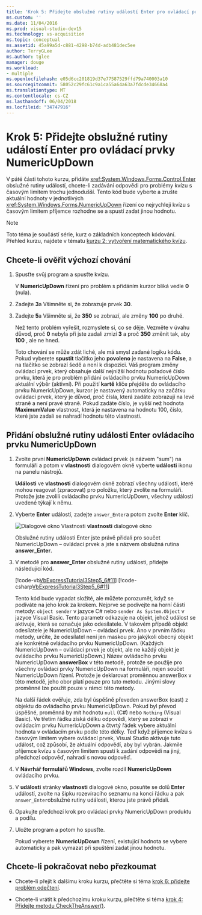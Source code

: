 ```yaml
---
title: 'Krok 5: Přidejte obslužné rutiny událostí Enter pro ovládací prvky NumericUpDown'
ms.custom: ''
ms.date: 11/04/2016
ms.prod: visual-studio-dev15
ms.technology: vs-acquisition
ms.topic: conceptual
ms.assetid: 45a99a5d-c881-4298-b74d-adb481dec5ee
author: TerryGLee
ms.author: tglee
manager: douge
ms.workload:
- multiple
ms.openlocfilehash: e05d6cc201819d37e77587529ffd79a740003a10
ms.sourcegitcommit: 58052c29fc61c9a1ca55a64a63a7fdcde34668a4
ms.translationtype: MT
ms.contentlocale: cs-CZ
ms.lasthandoff: 06/04/2018
ms.locfileid: "34747916"
---
```

# <a name="step-5-add-enter-event-handlers-for-the-numericupdown-controls"></a>Krok 5: Přidejte obslužné rutiny událostí Enter pro ovládací prvky NumericUpDown
V páté části tohoto kurzu, přidáte <xref:System.Windows.Forms.Control.Enter> obslužné rutiny událostí, chcete-li zadávání odpovědi pro problémy kvízu s časovým limitem trochu jednodušší. Tento kód bude vyberte a zrušte aktuální hodnoty v jednotlivých <xref:System.Windows.Forms.NumericUpDown> řízení co nejrychleji kvízu s časovým limitem příjemce rozhodne se a spustí zadat jinou hodnotu.

> [!NOTE]
>  Toto téma je součástí série, kurz o základních konceptech kódování. Přehled kurzu, najdete v tématu [kurzu 2: vytvoření matematického kvízu](../ide/tutorial-2-create-a-timed-math-quiz.md).

## <a name="to-verify-the-default-behavior"></a>Chcete-li ověřit výchozí chování

1.  Spusťte svůj program a spusťte kvízu.

     V **NumericUpDown** řízení pro problém s přidáním kurzor bliká vedle **0** (nula).

2.  Zadejte **3**a Všimněte si, že zobrazuje prvek **30**.

3.  Zadejte **5**a Všimněte si, že **350** se zobrazí, ale změny **100** po druhé.

     Než tento problém vyřešit, rozmyslete si, co se děje. Vezměte v úvahu důvod, proč **0** nebyla při jste zadali zmizí **3** a proč **350** změnit tak, aby **100** , ale ne hned.

     Toto chování se může zdát liché, ale má smysl zadané logiku kódu. Pokud vyberete **spustit** tlačítko jeho **povoleno** je nastavena na **False**, a na tlačítko se zobrazí šedě a není k dispozici. Váš program změny ovládací prvek, který obsahuje další nejnižší hodnotu pořadové číslo prvku, která je pro problém přidání ovládacího prvku NumericUpDown aktuální výběr (aktivní). Při použití **kartě** klíče přejděte do ovládacího prvku NumericUpDown, kurzor je nastavený automaticky na začátku ovládací prvek, který je důvod, proč čísla, která zadáte zobrazují na levé straně a není pravé straně. Pokud zadáte číslo, je vyšší než hodnota **MaximumValue** vlastnost, která je nastavena na hodnotu 100, číslo, které jste zadali se nahradí hodnotu této vlastnosti.

## <a name="to-add-an-enter-event-handler-for-a-numericupdown-control"></a>Přidání obslužné rutiny události Enter ovládacího prvku NumericUpDown

1.  Zvolte první **NumericUpDown** ovládací prvek (s názvem "sum") na formuláři a potom v **vlastnosti** dialogovém okně vyberte **události** ikonu na panelu nástrojů.

     **Události** ve **vlastnosti** dialogovém okně zobrazí všechny události, které mohou reagovat (zpracovat) pro položku, který zvolíte na formuláři. Protože jste zvolili ovládacího prvku NumericUpDown, všechny události uvedené týkají k němu.

2.  Vyberte **Enter** událostí, zadejte `answer_Enter`a potom zvolte **Enter** klíč.

     ![Dialogové okno Vlastnosti](../ide/media/express_answerenter.png)
**vlastnosti** dialogové okno

     Obslužné rutiny události Enter jste právě přidali pro součet NumericUpDown – ovládací prvek a jste s názvem obslužná rutina **answer_Enter**.

3.  V metodě pro **answer_Enter** obslužné rutiny události, přidejte následující kód.

     [!code-vb[VbExpressTutorial3Step5_6#11](../ide/codesnippet/VisualBasic/step-5-add-enter-event-handlers-for-the-numericupdown-controls_1.vb)]
     [!code-csharp[VbExpressTutorial3Step5_6#11](../ide/codesnippet/CSharp/step-5-add-enter-event-handlers-for-the-numericupdown-controls_1.cs)]

     Tento kód bude vypadat složité, ale můžete porozumět, když se podíváte na jeho krok za krokem. Nejprve se podívejte na horní části metody: `object sender` v jazyce C# nebo `sender As System.Object` v jazyce Visual Basic. Tento parametr odkazuje na objekt, jehož událost se aktivuje, která se označuje jako odesílatele. V takovém případě objekt odesílatele je NumericUpDown – ovládací prvek. Ano v prvním řádku metody, určíte, že odesílatel není jen maskou pro jakýkoli obecný objekt ale konkrétně ovládacího prvku NumericUpDown. (Každých NumericUpDown – ovládací prvek je objekt, ale ne každý objekt je ovládacího prvku NumericUpDown.) Název ovládacího prvku NumericUpDown **answerBox** v této metodě, protože se použije pro všechny ovládací prvky NumericUpDown na formuláři, nejen součet NumericUpDown řízení. Protože je deklarovat proměnnou answerBox v této metodě, jeho obor platí pouze pro tuto metodu. Jinými slovy proměnné lze použít pouze v rámci této metody.

     Na další řádek ověřuje, zda byl úspěšně převeden answerBox (cast) z objektu do ovládacího prvku NumericUpDown. Pokud byl převod úspěšné, proměnná by mít hodnotu `null` (C#) nebo `Nothing` (Visual Basic). Ve třetím řádku získá délku odpovědí, který se zobrazí v ovládacím prvku NumericUpDown a čtvrtý řádek vybere aktuální hodnota v ovládacím prvku podle této délky. Teď když příjemce kvízu s časovým limitem vybere ovládací prvek, Visual Studio aktivuje tuto událost, což způsobí, že aktuální odpovědí, aby byl vybrán. Jakmile příjemce kvízu s časovým limitem spustí k zadání odpovědi na jiný, předchozí odpověď, nahradí s novou odpověď.

4.  V **Návrhář formulářů Windows**, zvolte rozdíl **NumericUpDown** ovládacího prvku.

5.  V **události** stránky **vlastnosti** dialogové okno, posuňte se dolů **Enter** událostí, zvolte na šipku rozevíracího seznamu na konci řádku a pak `answer_Enter`obslužné rutiny události, kterou jste právě přidali.

6.  Opakujte předchozí krok pro ovládací prvky NumericUpDown produktu a podílu.

7.  Uložte program a potom ho spusťte.

     Pokud vyberete **NumericUpDown** řízení, existující hodnota se vybere automaticky a pak vymazat při spuštění zadat jinou hodnotu.

## <a name="to-continue-or-review"></a>Chcete-li pokračovat nebo přezkoumat

-   Chcete-li přejít k dalšímu kroku kurzu, přečtěte si téma [krok 6: přidejte problém odečtení](../ide/step-6-add-a-subtraction-problem.md).

-   Chcete-li vrátit k předchozímu kroku kurzu, přečtěte si téma [krok 4: Přidejte metodu CheckTheAnswer()](../ide/step-4-add-the-checktheanswer-parens-method.md).
